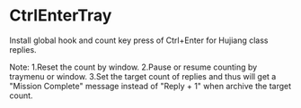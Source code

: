 CtrlEnterTray
=============

Install global hook and count key press of Ctrl+Enter for Hujiang class replies.

Note:
1.Reset the count by window.
2.Pause or resume counting by traymenu or window.
3.Set the target count of replies and thus will get a "Mission Complete" message instead of "Reply + 1" when archive the target count.
